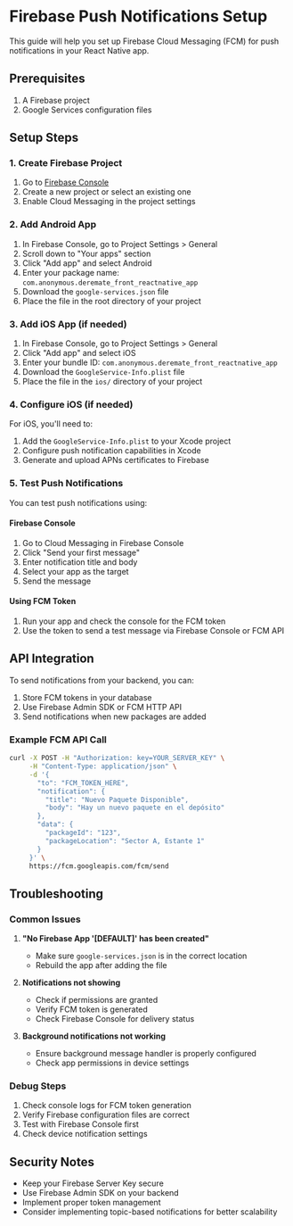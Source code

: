 # Firebase Push Notifications Setup

This guide will help you set up Firebase Cloud Messaging (FCM) for push notifications in your React Native app.

## Prerequisites

1. A Firebase project
2. Google Services configuration files

## Setup Steps

### 1. Create Firebase Project

1. Go to [Firebase Console](https://console.firebase.google.com/)
2. Create a new project or select an existing one
3. Enable Cloud Messaging in the project settings

### 2. Add Android App

1. In Firebase Console, go to Project Settings > General
2. Scroll down to "Your apps" section
3. Click "Add app" and select Android
4. Enter your package name: `com.anonymous.deremate_front_reactnative_app`
5. Download the `google-services.json` file
6. Place the file in the root directory of your project

### 3. Add iOS App (if needed)

1. In Firebase Console, go to Project Settings > General
2. Click "Add app" and select iOS
3. Enter your bundle ID: `com.anonymous.deremate_front_reactnative_app`
4. Download the `GoogleService-Info.plist` file
5. Place the file in the `ios/` directory of your project

### 4. Configure iOS (if needed)

For iOS, you'll need to:

1. Add the `GoogleService-Info.plist` to your Xcode project
2. Configure push notification capabilities in Xcode
3. Generate and upload APNs certificates to Firebase

### 5. Test Push Notifications

You can test push notifications using:

#### Firebase Console

1. Go to Cloud Messaging in Firebase Console
2. Click "Send your first message"
3. Enter notification title and body
4. Select your app as the target
5. Send the message

#### Using FCM Token

1. Run your app and check the console for the FCM token
2. Use the token to send a test message via Firebase Console or FCM API

## API Integration

To send notifications from your backend, you can:

1. Store FCM tokens in your database
2. Use Firebase Admin SDK or FCM HTTP API
3. Send notifications when new packages are added

### Example FCM API Call

```bash
curl -X POST -H "Authorization: key=YOUR_SERVER_KEY" \
     -H "Content-Type: application/json" \
     -d '{
       "to": "FCM_TOKEN_HERE",
       "notification": {
         "title": "Nuevo Paquete Disponible",
         "body": "Hay un nuevo paquete en el depósito"
       },
       "data": {
         "packageId": "123",
         "packageLocation": "Sector A, Estante 1"
       }
     }' \
     https://fcm.googleapis.com/fcm/send
```

## Troubleshooting

### Common Issues

1. **"No Firebase App '[DEFAULT]' has been created"**

   - Make sure `google-services.json` is in the correct location
   - Rebuild the app after adding the file

2. **Notifications not showing**

   - Check if permissions are granted
   - Verify FCM token is generated
   - Check Firebase Console for delivery status

3. **Background notifications not working**
   - Ensure background message handler is properly configured
   - Check app permissions in device settings

### Debug Steps

1. Check console logs for FCM token generation
2. Verify Firebase configuration files are correct
3. Test with Firebase Console first
4. Check device notification settings

## Security Notes

- Keep your Firebase Server Key secure
- Use Firebase Admin SDK on your backend
- Implement proper token management
- Consider implementing topic-based notifications for better scalability
